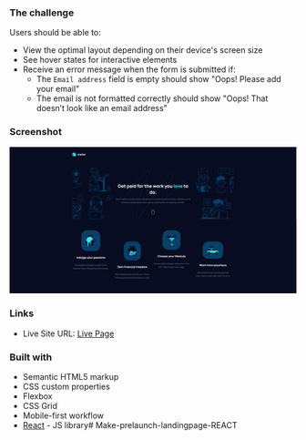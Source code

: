 ### The challenge

Users should be able to:

- View the optimal layout depending on their device's screen size
- See hover states for interactive elements
- Receive an error message when the form is submitted if:
  - The `Email address` field is empty should show "Oops! Please add your email"
  - The email is not formatted correctly should show "Oops! That doesn’t look like an email address"

### Screenshot

![](./Screenshot.png)

### Links

- Live Site URL: [Live Page](https://thignvs.github.io/Make-prelaunch-landingpage-REACT/)


### Built with

- Semantic HTML5 markup
- CSS custom properties
- Flexbox
- CSS Grid
- Mobile-first workflow
- [React](https://reactjs.org/) - JS library# Make-prelaunch-landingpage-REACT
